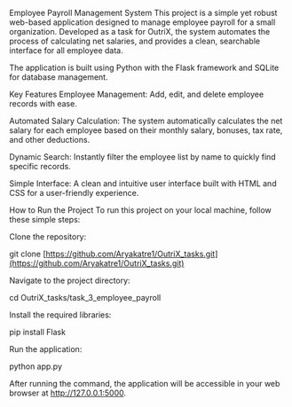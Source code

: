 Employee Payroll Management System
This project is a simple yet robust web-based application designed to manage employee payroll for a small organization. Developed as a task for OutriX, the system automates the process of calculating net salaries, and provides a clean, searchable interface for all employee data.

The application is built using Python with the Flask framework and SQLite for database management.

Key Features
Employee Management: Add, edit, and delete employee records with ease.

Automated Salary Calculation: The system automatically calculates the net salary for each employee based on their monthly salary, bonuses, tax rate, and other deductions.

Dynamic Search: Instantly filter the employee list by name to quickly find specific records.

Simple Interface: A clean and intuitive user interface built with HTML and CSS for a user-friendly experience.

How to Run the Project
To run this project on your local machine, follow these simple steps:

Clone the repository:

git clone [https://github.com/Aryakatre1/OutriX_tasks.git](https://github.com/Aryakatre1/OutriX_tasks.git)

Navigate to the project directory:

cd OutriX_tasks/task_3_employee_payroll

Install the required libraries:

pip install Flask

Run the application:

python app.py

After running the command, the application will be accessible in your web browser at http://127.0.0.1:5000.